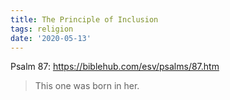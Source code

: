 ```yaml
---
title: The Principle of Inclusion
tags: religion
date: '2020-05-13'
---
```


Psalm 87: https://biblehub.com/esv/psalms/87.htm

> This one was born in her.
